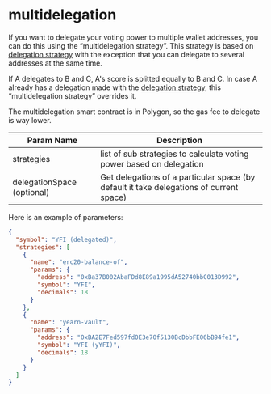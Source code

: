 # multidelegation

If you want to delegate your voting power to multiple wallet addresses, you can do this using the “multidelegation strategy”. This strategy is based on [delegation strategy](https://github.com/snapshot-labs/snapshot-strategies/tree/master/src/strategies/delegation) with the exception that you can delegate to several addresses at the same time.

If A delegates to B and C, A's score is splitted equally to B and C. In case A already has a delegation made with the [delegation strategy](https://github.com/snapshot-labs/snapshot-strategies/tree/master/src/strategies/delegation), this “multidelegation strategy” overrides it.

The multidelegation smart contract is in Polygon, so the gas fee to delegate is way lower.

| Param Name      | Description |
| ----------- | ----------- |
| strategies      | list of sub strategies to calculate voting power based on delegation      |
| delegationSpace (optional)   | Get delegations of a particular space (by default it take delegations of current space)  |

Here is an example of parameters:

```json
{
  "symbol": "YFI (delegated)",
  "strategies": [
    {
      "name": "erc20-balance-of",
      "params": {
        "address": "0xBa37B002AbaFDd8E89a1995dA52740bbC013D992",
        "symbol": "YFI",
        "decimals": 18
      }
    },
    {
      "name": "yearn-vault",
      "params": {
        "address": "0xBA2E7Fed597fd0E3e70f5130BcDbbFE06bB94fe1",
        "symbol": "YFI (yYFI)",
        "decimals": 18
      }
    }
  ]
}

```